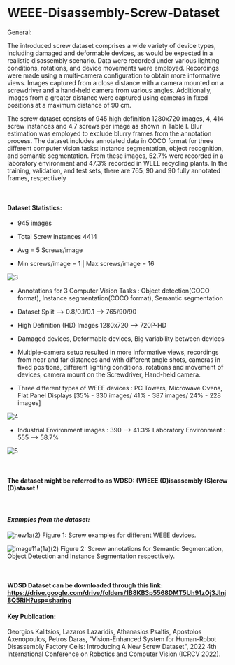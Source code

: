 # WEEE-Disassembly-Screw-Dataset
<!-- ## Paper Title: **Vision-Enhanced System for Human-Robot Disassembly Factory Cells: Introducing A New Screw Dataset**

## Conference: **2022 4th International Conference on Robotics and Computer Vision (ICRCV 2022)**
 -->
General:
<!-- The proposed screw dataset contains 945 images and over 4,000 annotated screw instances suitable for three separate computer vision tasks, namely *instance segmentation*, *object detection*, and *semantic segmentation! -->

The introduced screw dataset comprises a wide variety of
device types, including damaged and deformable devices, as
would be expected in a realistic disassembly scenario. Data
were recorded under various lighting conditions, rotations,
and device movements were employed. Recordings were made
using a multi-camera configuration to obtain more informative
views. Images captured from a close distance with a camera
mounted on a screwdriver and a hand-held camera from
various angles. Additionally, images from a greater distance
were captured using cameras in fixed positions at a maximum
distance of 90 cm.

The screw dataset consists of 945 high definition 1280x720
images, 4, 414 screw instances and 4.7 screws per image as
shown in Table I. Blur estimation was employed to exclude
blurry frames from the annotation process. The dataset includes annotated data in COCO format for three different computer vision tasks: instance segmentation, object
recognition, and semantic segmentation. From these images, 52.7% were recorded in a laboratory
environment and 47.3% recorded in WEEE recycling plants.
In the training, validation, and test sets, there are 765, 90 and
90 fully annotated frames, respectively

<br />

#### **Dataset Statistics:**

- 945 images 

- Total Screw instances 4414

- Avg = 5 Screws/image

- Min screws/image = 1 | Max screws/image = 16

![3](https://user-images.githubusercontent.com/56552010/185942935-6936e4a6-6440-4abd-8e87-51afef52451f.png)


- Annotations for 3 Computer Vision Tasks : Object detection(COCO format), Instance segmentation(COCO format), Semantic segmentation

- Dataset Split --> 0.8/0.1/0.1 --> 765/90/90

- High Definition (HD) Images 1280x720 --> 720P-HD

- Damaged devices, Deformable devices, Big variability between devices

- Multiple-camera setup resulted in more informative views, recordings from near and far distances and with different angle shots, cameras in fixed positions, different lighting conditions, rotations and movement of devices, camera mount on the Screwdriver, Hand-held camera. 


- Three different types of WEEE devices : PC Towers, Microwave Ovens, Flat Panel Displays [35% - 330 images/ 41% - 387 images/ 24% - 228 images]
<!-- 
![1](https://user-images.githubusercontent.com/56552010/185942472-5889dfe8-ace4-4a58-8540-2df4bf427028.png) -->

![4](https://user-images.githubusercontent.com/56552010/185942950-d76e3e3d-9b6a-49ef-bd4d-d6600e12ae2e.png)

- Industrial Environment images : 390 --> 41.3% Laboratory Environment : 555 --> 58.7%

<!-- ![2](https://user-images.githubusercontent.com/56552010/185942492-d8d18322-569d-40ca-a058-7284aec49b51.png) -->

![5](https://user-images.githubusercontent.com/56552010/185942962-88461723-acf0-48b5-8365-b33f5200ae42.png)


<br />

#### The dataset might be referred to as **WDSD**: (W)EEE (D)isassembly (S)crew (D)ataset !
<!-- #### The dataset may be abbreviated as **WDSD**: (W)EEE (D)isassembly (S)crew (D)ataset ! -->

<br />

#### *Examples from the dataset:*

![new1a(2)](https://user-images.githubusercontent.com/56552010/185946991-8a428885-651b-4eef-a8e1-d1ec108e4629.png)
Figure 1: Screw examples for different WEEE devices.

![image11a(1a)(2)](https://user-images.githubusercontent.com/56552010/185946985-86622ce3-fa8d-4cc3-9760-170f7da0ed01.png)
Figure 2: Screw annotations for Semantic Segmentation, Object Detection and Instance Segmentation respectively.


<br />

#### **WDSD Dataset** can be downloaded through this link: https://drive.google.com/drive/folders/1B8KB3p5568DMT5Uh91zOj3JInj8Q5RiH?usp=sharing

#### Key Publication:
Georgios Kalitsios, Lazaros Lazaridis, Athanasios Psaltis, Apostolos Axenopoulos, Petros Daras, "Vision-Enhanced System for Human-Robot Disassembly Factory Cells: Introducing A New Screw Dataset", 2022 4th International Conference on Robotics and Computer Vision (ICRCV 2022).
 <!-- #### **WDSD Dataset** can be downloaded through this link:
(After the conference September 25-27 2022, the URL will be made available.)  -->
